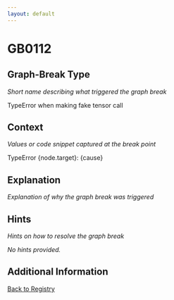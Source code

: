 ```yaml
---
layout: default
---
```

# GB0112

## Graph-Break Type
*Short name describing what triggered the graph break*

TypeError when making fake tensor call

## Context
*Values or code snippet captured at the break point*

TypeError {node.target}: {cause}

## Explanation
*Explanation of why the graph break was triggered*



## Hints
*Hints on how to resolve the graph break*

*No hints provided.*


## Additional Information

<!-- ADDITIONAL INFORMATION START - Add custom information below this line -->

<!-- ADDITIONAL INFORMATION END -->

[Back to Registry](../index.html)
